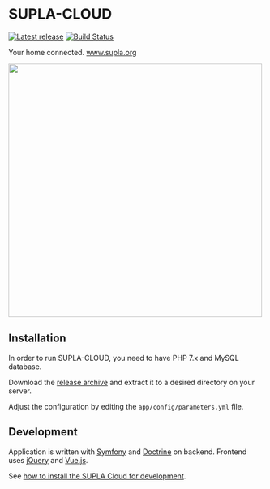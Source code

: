 
 # SUPLA-CLOUD
 
 [![Latest release](https://img.shields.io/github/release/SUPLA/supla-cloud.svg)](https://github.com/SUPLA/supla-cloud/releases/latest)
 [![Build Status](https://travis-ci.org/SUPLA/supla-cloud.svg?branch=master)](https://travis-ci.org/SUPLA/supla-cloud)

Your home connected. www.supla.org

<img src="https://www.supla.org/assets/img/app-preview-en.png" height="500">

## Installation

In order to run SUPLA-CLOUD, you need to have PHP 7.x and MySQL database.

Download the [release archive](https://github.com/SUPLA/supla-cloud/releases/latest) and extract it to a desired directory on your server.

Adjust the configuration by editing the `app/config/parameters.yml` file.

## Development

Application is written with [Symfony](https://symfony.com/) and [Doctrine](http://www.doctrine-project.org/) on backend. 
Frontend uses [jQuery](https://jquery.com/) and [Vue.js](https://vuejs.org/).

See [how to install the SUPLA Cloud for development](https://github.com/SUPLA/supla-cloud/blob/master/Development.md).
